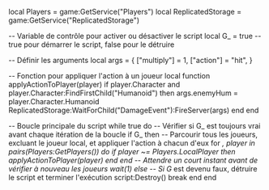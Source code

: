 local Players = game:GetService("Players")
local ReplicatedStorage = game:GetService("ReplicatedStorage")

-- Variable de contrôle pour activer ou désactiver le script
local G_ = true  -- true pour démarrer le script, false pour le détruire

-- Définir les arguments
local args = {
    ["multiply"] = 1,
    ["action"] = "hit",
}

-- Fonction pour appliquer l'action à un joueur
local function applyActionToPlayer(player)
    if player.Character and player.Character:FindFirstChild("Humanoid") then
        args.enemyHum = player.Character.Humanoid
        ReplicatedStorage:WaitForChild("DamageEvent"):FireServer(args)
    end
end

-- Boucle principale du script
while true do
    -- Vérifier si G_ est toujours vrai avant chaque itération de la boucle
    if G_ then
        -- Parcourir tous les joueurs, excluant le joueur local, et appliquer l'action à chacun d'eux
        for _, player in pairs(Players:GetPlayers()) do
            if player ~= Players.LocalPlayer then
                applyActionToPlayer(player)
            end
        end
        -- Attendre un court instant avant de vérifier à nouveau les joueurs
        wait(1)
    else
        -- Si G_ est devenu faux, détruire le script et terminer l'exécution
        script:Destroy()
        break
    end
end
